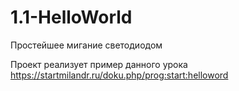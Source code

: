 # 1.1-HelloWorld

Простейшее мигание светодиодом

Проект реализует пример данного урока https://startmilandr.ru/doku.php/prog:start:helloword

